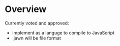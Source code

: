 # Overview

Currently voted and approved:
* implement as a languge to compile to JavaScript
* .jawn will be file format